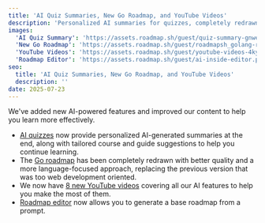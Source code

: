 ```yaml
---
title: 'AI Quiz Summaries, New Go Roadmap, and YouTube Videos'
description: 'Personalized AI summaries for quizzes, completely redrawn Go roadmap, and new YouTube videos for AI features'
images:
  'AI Quiz Summary': 'https://assets.roadmap.sh/guest/quiz-summary-gnwel.png'
  'New Go Roadmap': 'https://assets.roadmap.sh/guest/roadmapsh_golang-rqzoc.png'
  'YouTube Videos': 'https://assets.roadmap.sh/guest/youtube-videos-4kygb.jpeg'
  'Roadmap Editor': 'https://assets.roadmap.sh/guest/ai-inside-editor.png'
seo:
  title: 'AI Quiz Summaries, New Go Roadmap, and YouTube Videos'
  description: ''
date: 2025-07-23
---
```


We've added new AI-powered features and improved our content to help you learn more effectively.

- [AI quizzes](/ai/quiz) now provide personalized AI-generated summaries at the end, along with tailored course and guide suggestions to help you continue learning.
- The [Go roadmap](/golang) has been completely redrawn with better quality and a more language-focused approach, replacing the previous version that was too web development oriented.
- We now have [8 new YouTube videos](https://www.youtube.com/playlist?list=PLkZYeFmDuaN38LRfCSdAkzWVtTXMJt11A) covering all our AI features to help you make the most of them.
- [Roadmap editor](/account/roadmaps) now allows you to generate a base roadmap from a prompt.
